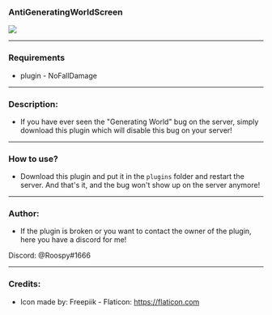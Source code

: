 ### AntiGeneratingWorldScreen
<a align="center"><img src="https://i.ibb.co/1rSCLfH/Anti-Generating-World-Screen.jpg"></img></a>

---

### Requirements

- plugin - NoFallDamage

---

### Description:

- If you have ever seen the "Generating World" bug on the server, simply download this plugin which will disable this bug on your server!

---

### How to use?

- Download this plugin and put it in the `plugins` folder and restart the server. And that's it, and the bug won't show up on the server anymore!

---

### Author:

- If the plugin is broken or you want to contact the owner of the plugin, here you have a discord for me!

Discord: @Roospy#1666

---

### Credits:

- Icon made by: Freepiik - Flaticon: https://flaticon.com
